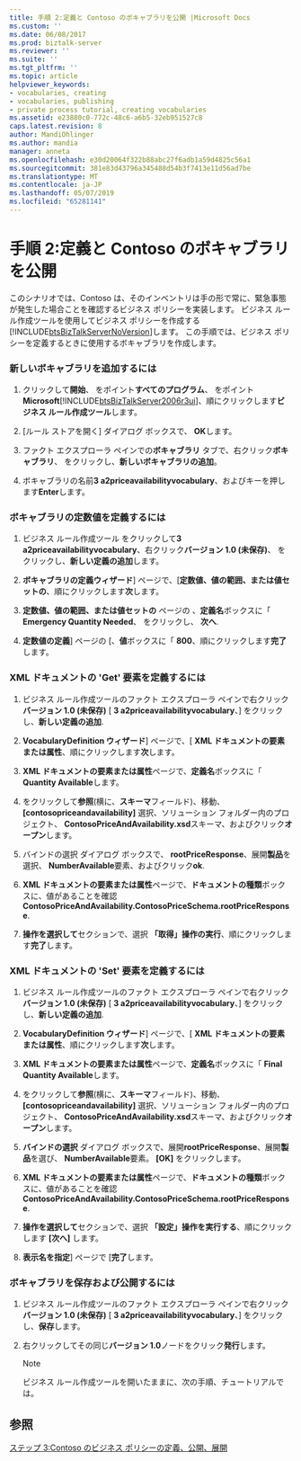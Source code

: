 ```yaml
---
title: 手順 2:定義と Contoso のボキャブラリを公開 |Microsoft Docs
ms.custom: ''
ms.date: 06/08/2017
ms.prod: biztalk-server
ms.reviewer: ''
ms.suite: ''
ms.tgt_pltfrm: ''
ms.topic: article
helpviewer_keywords:
- vocabularies, creating
- vocabularies, publishing
- private process tutorial, creating vocabularies
ms.assetid: e23880c0-772c-48c6-a6b5-32eb951527c8
caps.latest.revision: 8
author: MandiOhlinger
ms.author: mandia
manager: anneta
ms.openlocfilehash: e30d20064f322b88abc27f6adb1a59d4825c56a1
ms.sourcegitcommit: 381e83d43796a345488d54b3f7413e11d56ad7be
ms.translationtype: MT
ms.contentlocale: ja-JP
ms.lasthandoff: 05/07/2019
ms.locfileid: "65281141"
---
```

# <a name="step-2-defining-and-publishing-the-vocabulary-for-contoso"></a>手順 2:定義と Contoso のボキャブラリを公開
このシナリオでは、Contoso は、そのインベントリは手の形で常に、緊急事態が発生した場合ことを確認するビジネス ポリシーを実装します。 ビジネス ルール作成ツールを使用してビジネス ポリシーを作成する[!INCLUDE[btsBizTalkServerNoVersion](../../includes/btsbiztalkservernoversion-md.md)]します。 この手順では、ビジネス ポリシーを定義するときに使用するボキャブラリを作成します。  
  
### <a name="to-add-a-new-vocabulary"></a>新しいボキャブラリを追加するには  
  
1. クリックして**開始**、 をポイント**すべてのプログラム**、 をポイント**Microsoft**[!INCLUDE[btsBizTalkServer2006r3ui](../../includes/btsbiztalkserver2006r3ui-md.md)]、順にクリックします**ビジネス ルール作成ツール**します。  
  
2. [ルール ストアを開く] ダイアログ ボックスで、 **OK**します。  
  
3. ファクト エクスプローラ ペインでの**ボキャブラリ** タブで、右クリック**ボキャブラリ**、 をクリックし、**新しいボキャブラリの追加**。  
  
4. ボキャブラリの名前**3 a2priceavailabilityvocabulary**、およびキーを押します**Enter**します。  
  
### <a name="to-define-a-constant-vocabulary-value"></a>ボキャブラリの定数値を定義するには  
  
1.  ビジネス ルール作成ツール をクリックして**3 a2priceavailabilityvocabulary**、右クリック**バージョン 1.0 (未保存)**、 をクリックし、**新しい定義の追加**します。  
  
2.  **ボキャブラリの定義ウィザード**] ページで、[**定数値、値の範囲、または値セットの**、順にクリックします**次**します。  
  
3.  **定数値、値の範囲、または値セットの** ページの 、**定義名**ボックスに「 **Emergency Quantity Needed**、 をクリックし、 **次へ**.  
  
4.  **定数値の定義**] ページの [、**値**ボックスに「 **800**、順にクリックします**完了**します。  
  
### <a name="to-define-an-xml-document-get-element"></a>XML ドキュメントの 'Get' 要素を定義するには  
  
1.  ビジネス ルール作成ツールのファクト エクスプローラ ペインで右クリック**バージョン 1.0 (未保存)** [ **3 a2priceavailabilityvocabulary**、] をクリックし、**新しい定義の追加**.  
  
2.  **VocabularyDefinition ウィザード**] ページで、[ **XML ドキュメントの要素または属性**、順にクリックします**次**します。  
  
3.  **XML ドキュメントの要素または属性**ページで、**定義名**ボックスに「 **Quantity Available**します。  
  
4.  をクリックして**参照**(横に、**スキーマ**フィールド)、移動、 **[contosopriceandavailability]** 選択、ソリューション フォルダー内のプロジェクト、 **ContosoPriceAndAvailability.xsd**スキーマ、およびクリック**オープン**します。  
  
5.  バインドの選択 ダイアログ ボックスで、 **rootPriceResponse**、展開**製品**を選択、 **NumberAvailable**要素、およびクリック**ok**.  
  
6.  **XML ドキュメントの要素または属性**ページで、**ドキュメントの種類**ボックスに、値があることを確認**ContosoPriceAndAvailability.ContosoPriceSchema.rootPriceResponse**.  
  
7.  **操作を選択して**セクションで、選択 **「取得」操作の実行**、順にクリックします**完了**します。  
  
### <a name="to-define-an-xml-document-set-element"></a>XML ドキュメントの 'Set' 要素を定義するには  
  
1.  ビジネス ルール作成ツールのファクト エクスプローラ ペインで右クリック**バージョン 1.0 (未保存)** [ **3 a2priceavailabilityvocabulary**、] をクリックし、**新しい定義の追加**.  
  
2.  **VocabularyDefinition ウィザード**] ページで、[ **XML ドキュメントの要素または属性**、順にクリックします**次**します。  
  
3.  **XML ドキュメントの要素または属性**ページで、**定義名**ボックスに「 **Final Quantity Available**します。  
  
4.  をクリックして**参照**(横に、**スキーマ**フィールド)、移動、 **[contosopriceandavailability]** 選択、ソリューション フォルダー内のプロジェクト、 **ContosoPriceAndAvailability.xsd**スキーマ、およびクリック**オープン**します。  
  
5.  **バインドの選択** ダイアログ ボックスで、展開**rootPriceResponse**、展開**製品**を選び、 **NumberAvailable**要素。 **[OK]** をクリックします。  
  
6.  **XML ドキュメントの要素または属性**ページで、**ドキュメントの種類**ボックスに、値があることを確認**ContosoPriceAndAvailability.ContosoPriceSchema.rootPriceResponse**.  
  
7.  **操作を選択して**セクションで、選択 **「設定」操作を実行する**、順にクリックします **[次へ]** します。  
  
8.  **表示名を指定**] ページで [**完了**します。  
  
### <a name="to-save-and-publish-the-vocabulary"></a>ボキャブラリを保存および公開するには  
  
1.  ビジネス ルール作成ツールのファクト エクスプローラ ペインで右クリック**バージョン 1.0 (未保存)** [ **3 a2priceavailabilityvocabulary**、] をクリックし、**保存**します。  
  
2.  右クリックしてその同じ**バージョン 1.0**ノードをクリック**発行**します。  
  
    > [!NOTE]
    >  ビジネス ルール作成ツールを開いたままに、次の手順、チュートリアルでは。  
  
## <a name="see-also"></a>参照  
 [ステップ 3:Contoso のビジネス ポリシーの定義、公開、展開](../../adapters-and-accelerators/accelerator-rosettanet/step-3-defining-publishing-and-deploying-the-business-policy-for-contoso.md)